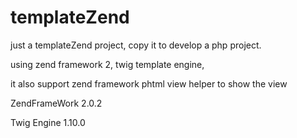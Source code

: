 templateZend
============

just a templateZend project, copy it to develop a php project.


using zend framework 2, twig template engine,

it also support zend framework phtml view helper to show the view


ZendFrameWork 2.0.2

Twig Engine 1.10.0
